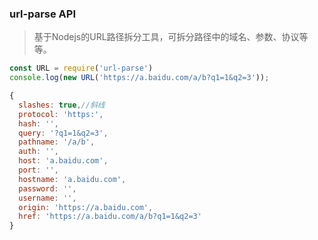 ### url-parse API
> 基于Nodejs的URL路径拆分工具，可拆分路径中的域名、参数、协议等等。
```javascript
const URL = require('url-parse')
console.log(new URL('https://a.baidu.com/a/b?q1=1&q2=3'));
```
```javascript
{   
  slashes: true,//斜线
  protocol: 'https:',
  hash: '',
  query: '?q1=1&q2=3',
  pathname: '/a/b',
  auth: '',
  host: 'a.baidu.com',
  port: '',
  hostname: 'a.baidu.com',
  password: '',
  username: '',
  origin: 'https://a.baidu.com',
  href: 'https://a.baidu.com/a/b?q1=1&q2=3'
}
```